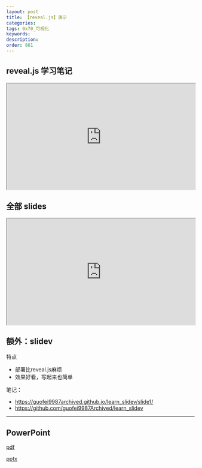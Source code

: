 ```yaml
---
layout: post
title: 【reveal.js】演示
categories:
tags: 0x70_可视化
keywords:
description:
order: 861
---
```





## reveal.js 学习笔记



<div style="position: relative; width: 100%; padding-top: 56.25%;">
  <iframe src="https://slides.guofei.site/reveal.js.html" style="position: absolute; top: 0; left: 0; width: 100%; height: 100%;"></iframe>
</div>


## 全部 slides

<div style="position: relative; width: 100%; padding-top: 56.25%;">
  <iframe src="https://slides.guofei.site/" style="position: absolute; top: 0; left: 0; width: 100%; height: 100%;"></iframe>
</div>



## 额外：slidev

特点
- 部署比reveal.js麻烦
- 效果好看，写起来也简单

笔记：
- https://guofei9987archived.github.io/learn_slidev/slide1/
- https://github.com/guofei9987Archived/learn_slidev


---------------

## PowerPoint

[pdf](/a/slides/smartart.pdf)



[pptx](/a/slides/smartart.pptx)